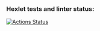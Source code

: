 ### Hexlet tests and linter status:
[![Actions Status](https://github.com/C5257884/java-project-71/actions/workflows/hexlet-check.yml/badge.svg)](https://github.com/C5257884/java-project-71/actions)